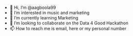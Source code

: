- 👋 Hi, I’m @aagboola99
- 👀 I’m interested in music and marketing
- 🌱 I’m currently learning Marketing
- 💞️ I’m looking to collaborate on the Data 4 Good Hackathon
- 📫 How to reach me is email, here or my personal number

<!---
aagboola99/aagboola99 is a ✨ special ✨ repository because its `README.md` (this file) appears on your GitHub profile.
You can click the Preview link to take a look at your changes.
--->
